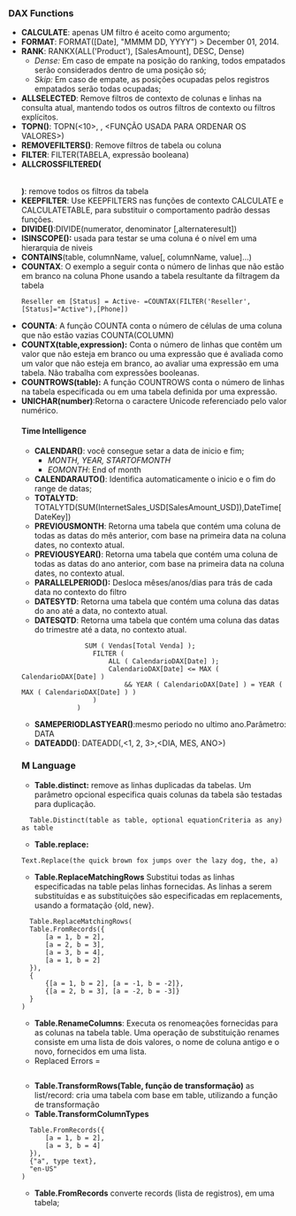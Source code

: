 ### DAX Functions
  - __CALCULATE__: apenas UM filtro é aceito como argumento;
  - __FORMAT__: FORMAT([Date], "MMMM DD, YYYY") >  December 01, 2014.
  - __RANK__: RANKX(ALL('Product'), [SalesAmount], DESC, Dense)
    - _Dense:_ Em caso de empate na posição do ranking, todos empatados serão considerados dentro de uma posição só;
    - _Skip:_ Em caso de empate, as posições ocupadas pelos registros empatados serão todas ocupadas;
  - __ALLSELECTED__: Remove filtros de contexto de colunas e linhas na consulta atual, mantendo todos os outros filtros de contexto ou filtros explícitos. 
  - __TOPN()__: TOPN(<10>, <table>, <FUNÇÃO USADA PARA ORDENAR OS VALORES>)
  - __REMOVEFILTERS()__: Remove filtros de tabela ou coluna
  - __FILTER__: FILTER(TABELA, expressão booleana)
  - __ALLCROSSFILTERED(<table>)__: remove todos os filtros da tabela
  - __KEEPFILTER__: Use KEEPFILTERS nas funções de contexto CALCULATE e CALCULATETABLE, para substituir o comportamento padrão dessas funções.
  - __DIVIDE()__:DIVIDE(numerator, denominator [,alternateresult])
  - __ISINSCOPE():__ usada para testar se uma coluna é o nível em uma hierarquia de niveis
  - __CONTAINS__(table, columnName, value[, columnName, value]…)
  - __COUNTAX__: O exemplo a seguir conta o número de linhas que não estão em branco na coluna Phone usando a tabela resultante da filtragem da tabela 
    ```
    Reseller em [Status] = Active- =COUNTAX(FILTER('Reseller',[Status]="Active"),[Phone])
    ```
  - __COUNTA__: A função COUNTA conta o número de células de uma coluna que não estão vazias COUNTA(COLUMN)
  - __COUNTX(table,expression):__ Conta o número de linhas que contêm um valor que não esteja em branco ou uma expressão que é avaliada como um valor que não esteja em branco, ao avaliar uma expressão em uma tabela. Não trabalha com expressões booleanas. 
  - __COUNTROWS(table):__ A função COUNTROWS conta o número de linhas na tabela especificada ou em uma tabela definida por uma expressão.
  - __UNICHAR(number)__:Retorna o caractere Unicode referenciado pelo valor numérico.   
 #### Time Intelligence
  - __CALENDAR()__: você consegue setar a data de inicio e fim;
    - _MONTH, YEAR, STARTOFMONTH_
    - _EOMONTH_: End of month
  - __CALENDARAUTO()__: Identifica automaticamente o inicio e o fim do range de datas;
  - __TOTALYTD__: TOTALYTD(SUM(InternetSales_USD[SalesAmount_USD]),DateTime[DateKey])
  - __PREVIOUSMONTH__: Retorna uma tabela que contém uma coluna de todas as datas do mês anterior, com base na primeira data na coluna dates, no contexto atual.
  - __PREVIOUSYEAR()__: Retorna uma tabela que contém uma coluna de todas as datas do ano anterior, com base na primeira data na coluna dates, no contexto atual.
  - __PARALLELPERIOD():__ Desloca mêses/anos/dias para trás de cada data no contexto do filtro
  - __DATESYTD__: Retorna uma tabela que contém uma coluna das datas do ano até a data, no contexto atual.
  - __DATESQTD__: Retorna uma tabela que contém uma coluna das datas do trimestre até a data, no contexto atual.
  ```CALCULATE ( 
                  SUM ( Vendas[Total Venda] );
                    FILTER (
                        ALL ( CalendarioDAX[Date] );
                        CalendarioDAX[Date] <= MAX ( CalendarioDAX[Date] )
                            && YEAR ( CalendarioDAX[Date] ) = YEAR ( MAX ( CalendarioDAX[Date] ) )
                    )
                )
 ```
 - __SAMEPERIODLASTYEAR()__:mesmo periodo no ultimo ano.Parâmetro: DATA
 - __DATEADD()__: DATEADD(<dates>,<1, 2, 3>,<DIA, MES, ANO>)  
 ### M Language
  - __Table.distinct:__ remove as linhas duplicadas da tabelas. Um parâmetro opcional especifica quais colunas da tabela são testadas para duplicação. 
  ```
    Table.Distinct(table as table, optional equationCriteria as any) as table
  ```
  - __Table.replace:__
   ```
  Text.Replace(the quick brown fox jumps over the lazy dog, the, a)
   ```
  - __Table.ReplaceMatchingRows__ Substitui todas as linhas especificadas na table pelas linhas fornecidas. As linhas a serem substituídas e as substituições são especificadas em replacements, usando a formatação {old, new}. 
  ```
    Table.ReplaceMatchingRows(
    Table.FromRecords({
        [a = 1, b = 2],
        [a = 2, b = 3],
        [a = 3, b = 4],
        [a = 1, b = 2]
    }),
    {
        {[a = 1, b = 2], [a = -1, b = -2]},
        {[a = 2, b = 3], [a = -2, b = -3]}
    }
)
  ```
  - __Table.RenameColumns__: Executa os renomeações fornecidas para as colunas na tabela table. Uma operação de substituição renames consiste em uma lista de dois valores, o nome de coluna antigo e o novo, fornecidos em uma lista.
  - Replaced Errors = 
  ```Table.ReplaceErrorValues(#"Changed Type", {{"Customer Key", 0}}) in #"Replaced Errors"
  ```
  - __Table.TransformRows(Table, função de transformação)__ as list/record: cria uma tabela com base em table, utilizando a função de transformação
  - __Table.TransformColumnTypes__
  ```Table.TransformColumnTypes(
    Table.FromRecords({
        [a = 1, b = 2],
        [a = 3, b = 4]
    }),
    {"a", type text},
    "en-US"
)
 ```
 - __Table.FromRecords__ converte records (lista de registros), em uma tabela; 
